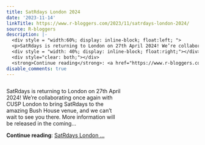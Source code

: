 ```yaml
---
title: SatRdays London 2024
date: '2023-11-14'
linkTitle: https://www.r-bloggers.com/2023/11/satrdays-london-2024/
source: R-bloggers
description: |-
  <div style = "width:60%; display: inline-block; float:left; ">
  <p>SatRdays is returning to London on 27th April 2024! We’re collaborating once again with CUSP London to bring SatRdays to the amazing Bush House venue, and we can’t wait to see you there. More information will be released in the coming...</p></div>
  <div style = "width: 40%; display: inline-block; float:right;"></div>
  <div style="clear: both;"></div>
  <strong>Continue reading</strong>: <a href="https://www.r-bloggers.com/2023/11/satrdays-london-2024/">SatRdays London ...
disable_comments: true
---
```

<div style = "width:60%; display: inline-block; float:left; ">
<p>SatRdays is returning to London on 27th April 2024! We’re collaborating once again with CUSP London to bring SatRdays to the amazing Bush House venue, and we can’t wait to see you there. More information will be released in the coming...</p></div>
<div style = "width: 40%; display: inline-block; float:right;"></div>
<div style="clear: both;"></div>
<strong>Continue reading</strong>: <a href="https://www.r-bloggers.com/2023/11/satrdays-london-2024/">SatRdays London ...